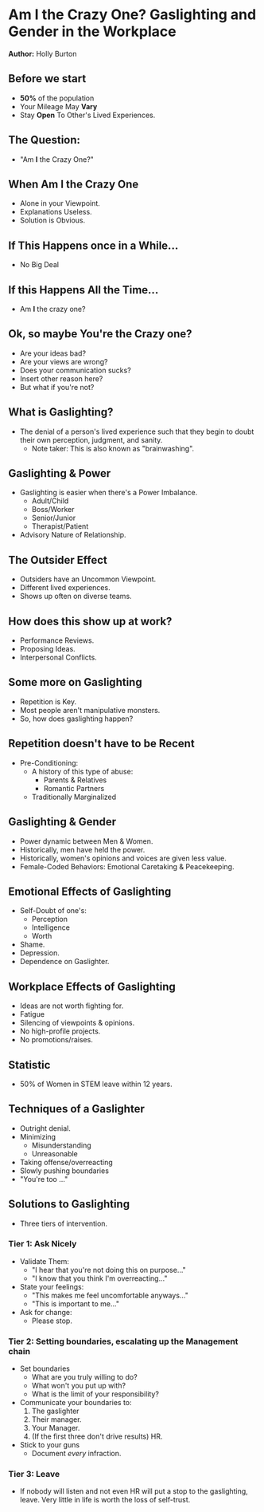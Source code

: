 # Am I the Crazy One? Gaslighting and Gender in the Workplace

**Author:** Holly Burton

## Before we start
 * **50%** of the population
 * Your Mileage May **Vary**
 * Stay **Open** To Other's Lived Experiences.

## The Question:
 * "Am **I** the Crazy One?"

## When Am I the Crazy One
 * Alone in your Viewpoint.
 * Explanations Useless.
 * Solution is Obvious.

## If This Happens once in a While...
 * No Big Deal

## If this Happens All the Time...
 * Am **I** the crazy one?

## Ok, so maybe You're the Crazy one?
 * Are your ideas bad?
 * Are your views are wrong?
 * Does your communication sucks?
 * Insert other reason here?
 * But what if you're not?

## What is Gaslighting?
 * The denial of a person's lived experience such that they begin to doubt their own perception, judgment, and sanity.
   - Note taker: This is also known as "brainwashing".

## Gaslighting & Power
 * Gaslighting is easier when there's a Power Imbalance.
   - Adult/Child
   - Boss/Worker
   - Senior/Junior
   - Therapist/Patient
 * Advisory Nature of Relationship.

## The Outsider Effect
 * Outsiders have an Uncommon Viewpoint.
 * Different lived experiences.
 * Shows up often on diverse teams.

## How does this show up at work?
 * Performance Reviews.
 * Proposing Ideas.
 * Interpersonal Conflicts.

## Some more on Gaslighting
 * Repetition is Key.
 * Most people aren't manipulative monsters.
 * So, how does gaslighting happen?

## Repetition doesn't have to be Recent
 * Pre-Conditioning:
   - A history of this type of abuse:
     + Parents & Relatives
     + Romantic Partners
   - Traditionally Marginalized

## Gaslighting & Gender
 * Power dynamic between Men & Women.
 * Historically, men have held the power.
 * Historically, women's opinions and voices are given less value.
 * Female-Coded Behaviors: Emotional Caretaking & Peacekeeping.

## Emotional Effects of Gaslighting
 * Self-Doubt of one's:
   - Perception
   - Intelligence
   - Worth
 * Shame.
 * Depression.
 * Dependence on Gaslighter.

## Workplace Effects of Gaslighting
 * Ideas are not worth fighting for.
 * Fatigue
 * Silencing of viewpoints & opinions.
 * No high-profile projects.
 * No promotions/raises.

## Statistic
 * 50% of Women in STEM leave within 12 years.

## Techniques of a Gaslighter
 * Outright denial.
 * Minimizing
   - Misunderstanding
   - Unreasonable
 * Taking offense/overreacting
 * Slowly pushing boundaries
 * "You're too ..."

## Solutions to Gaslighting
 * Three tiers of intervention.

### Tier 1: Ask Nicely
 * Validate Them:
   - "I hear that you're not doing this on purpose..."
   - "I know that you think I'm overreacting..."
 * State your feelings:
   - "This makes me feel uncomfortable anyways..."
   - "This is important to me..."
 * Ask for change:
   - Please stop.

### Tier 2: Setting boundaries, escalating up the Management chain
 * Set boundaries
   - What are you truly willing to do?
   - What won't you put up with?
   - What is the limit of your responsibility?
 * Communicate your boundaries to:
   1. The gaslighter
   2. Their manager.
   3. Your Manager.
   4. (If the first three don't drive results) HR.
 * Stick to your guns
   - Document _every_ infraction.

### Tier 3: Leave
 * If nobody will listen and not even HR will put a stop to the gaslighting, leave. Very little in life is worth the loss of self-trust.
